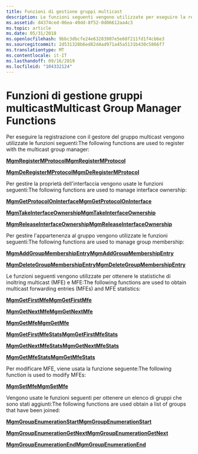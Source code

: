 ```yaml
---
title: Funzioni di gestione gruppi multicast
description: Le funzioni seguenti vengono utilizzate per eseguire la registrazione con il gestore del gruppo multicast
ms.assetid: d4374ced-06ea-49dd-8f52-0d06612aa4c3
ms.topic: article
ms.date: 05/31/2018
ms.openlocfilehash: 9bbc3dbcfe24e63283907e5e68f211fd1f4cb6e3
ms.sourcegitcommit: 2d531328b6ed82d4ad971a45a5131b430c5866f7
ms.translationtype: MT
ms.contentlocale: it-IT
ms.lasthandoff: 09/16/2019
ms.locfileid: "104332124"
---
```

# <a name="multicast-group-manager-functions"></a><span data-ttu-id="fc0f4-103">Funzioni di gestione gruppi multicast</span><span class="sxs-lookup"><span data-stu-id="fc0f4-103">Multicast Group Manager Functions</span></span>

<span data-ttu-id="fc0f4-104">Per eseguire la registrazione con il gestore del gruppo multicast vengono utilizzate le funzioni seguenti:</span><span class="sxs-lookup"><span data-stu-id="fc0f4-104">The following functions are used to register with the multicast group manager:</span></span>

[<span data-ttu-id="fc0f4-105">**MgmRegisterMProtocol**</span><span class="sxs-lookup"><span data-stu-id="fc0f4-105">**MgmRegisterMProtocol**</span></span>](/windows/desktop/api/Mgm/nf-mgm-mgmregistermprotocol)

[<span data-ttu-id="fc0f4-106">**MgmDeRegisterMProtocol**</span><span class="sxs-lookup"><span data-stu-id="fc0f4-106">**MgmDeRegisterMProtocol**</span></span>](/windows/desktop/api/Mgm/nf-mgm-mgmderegistermprotocol)

<span data-ttu-id="fc0f4-107">Per gestire la proprietà dell'interfaccia vengono usate le funzioni seguenti:</span><span class="sxs-lookup"><span data-stu-id="fc0f4-107">The following functions are used to manage interface ownership:</span></span>

[<span data-ttu-id="fc0f4-108">**MgmGetProtocolOnInterface**</span><span class="sxs-lookup"><span data-stu-id="fc0f4-108">**MgmGetProtocolOnInterface**</span></span>](/windows/desktop/api/Mgm/nf-mgm-mgmgetprotocoloninterface)

[<span data-ttu-id="fc0f4-109">**MgmTakeInterfaceOwnership**</span><span class="sxs-lookup"><span data-stu-id="fc0f4-109">**MgmTakeInterfaceOwnership**</span></span>](/windows/desktop/api/Mgm/nf-mgm-mgmtakeinterfaceownership)

[<span data-ttu-id="fc0f4-110">**MgmReleaseInterfaceOwnership**</span><span class="sxs-lookup"><span data-stu-id="fc0f4-110">**MgmReleaseInterfaceOwnership**</span></span>](/windows/desktop/api/Mgm/nf-mgm-mgmreleaseinterfaceownership)

<span data-ttu-id="fc0f4-111">Per gestire l'appartenenza al gruppo vengono utilizzate le funzioni seguenti:</span><span class="sxs-lookup"><span data-stu-id="fc0f4-111">The following functions are used to manage group membership:</span></span>

[<span data-ttu-id="fc0f4-112">**MgmAddGroupMembershipEntry**</span><span class="sxs-lookup"><span data-stu-id="fc0f4-112">**MgmAddGroupMembershipEntry**</span></span>](/windows/desktop/api/Mgm/nf-mgm-mgmaddgroupmembershipentry)

[<span data-ttu-id="fc0f4-113">**MgmDeleteGroupMembershipEntry**</span><span class="sxs-lookup"><span data-stu-id="fc0f4-113">**MgmDeleteGroupMembershipEntry**</span></span>](/windows/desktop/api/Mgm/nf-mgm-mgmdeletegroupmembershipentry)

<span data-ttu-id="fc0f4-114">Le funzioni seguenti vengono utilizzate per ottenere le statistiche di inoltring multicast (MFE) e MFE:</span><span class="sxs-lookup"><span data-stu-id="fc0f4-114">The following functions are used to obtain multicast forwarding entries (MFEs) and MFE statistics:</span></span>

[<span data-ttu-id="fc0f4-115">**MgmGetFirstMfe**</span><span class="sxs-lookup"><span data-stu-id="fc0f4-115">**MgmGetFirstMfe**</span></span>](/windows/desktop/api/Mgm/nf-mgm-mgmgetfirstmfe)

[<span data-ttu-id="fc0f4-116">**MgmGetNextMfe**</span><span class="sxs-lookup"><span data-stu-id="fc0f4-116">**MgmGetNextMfe**</span></span>](/windows/desktop/api/Mgm/nf-mgm-mgmgetnextmfe)

[<span data-ttu-id="fc0f4-117">**MgmGetMfe**</span><span class="sxs-lookup"><span data-stu-id="fc0f4-117">**MgmGetMfe**</span></span>](/windows/desktop/api/Mgm/nf-mgm-mgmgetmfe)

[<span data-ttu-id="fc0f4-118">**MgmGetFirstMfeStats**</span><span class="sxs-lookup"><span data-stu-id="fc0f4-118">**MgmGetFirstMfeStats**</span></span>](/windows/desktop/api/Mgm/nf-mgm-mgmgetfirstmfestats)

[<span data-ttu-id="fc0f4-119">**MgmGetNextMfeStats**</span><span class="sxs-lookup"><span data-stu-id="fc0f4-119">**MgmGetNextMfeStats**</span></span>](/windows/desktop/api/Mgm/nf-mgm-mgmgetnextmfestats)

[<span data-ttu-id="fc0f4-120">**MgmGetMfeStats**</span><span class="sxs-lookup"><span data-stu-id="fc0f4-120">**MgmGetMfeStats**</span></span>](/windows/desktop/api/Mgm/nf-mgm-mgmgetmfestats)

<span data-ttu-id="fc0f4-121">Per modificare MFE, viene usata la funzione seguente:</span><span class="sxs-lookup"><span data-stu-id="fc0f4-121">The following function is used to modify MFEs:</span></span>

[<span data-ttu-id="fc0f4-122">**MgmSetMfe**</span><span class="sxs-lookup"><span data-stu-id="fc0f4-122">**MgmSetMfe**</span></span>](/windows/desktop/api/Mgm/nf-mgm-mgmsetmfe)

<span data-ttu-id="fc0f4-123">Vengono usate le funzioni seguenti per ottenere un elenco di gruppi che sono stati aggiunti:</span><span class="sxs-lookup"><span data-stu-id="fc0f4-123">The following functions are used obtain a list of groups that have been joined:</span></span>

[<span data-ttu-id="fc0f4-124">**MgmGroupEnumerationStart**</span><span class="sxs-lookup"><span data-stu-id="fc0f4-124">**MgmGroupEnumerationStart**</span></span>](/windows/desktop/api/Mgm/nf-mgm-mgmgroupenumerationstart)

[<span data-ttu-id="fc0f4-125">**MgmGroupEnumerationGetNext**</span><span class="sxs-lookup"><span data-stu-id="fc0f4-125">**MgmGroupEnumerationGetNext**</span></span>](/windows/desktop/api/Mgm/nf-mgm-mgmgroupenumerationgetnext)

[<span data-ttu-id="fc0f4-126">**MgmGroupEnumerationEnd**</span><span class="sxs-lookup"><span data-stu-id="fc0f4-126">**MgmGroupEnumerationEnd**</span></span>](/windows/desktop/api/Mgm/nf-mgm-mgmgroupenumerationend)

 

 




